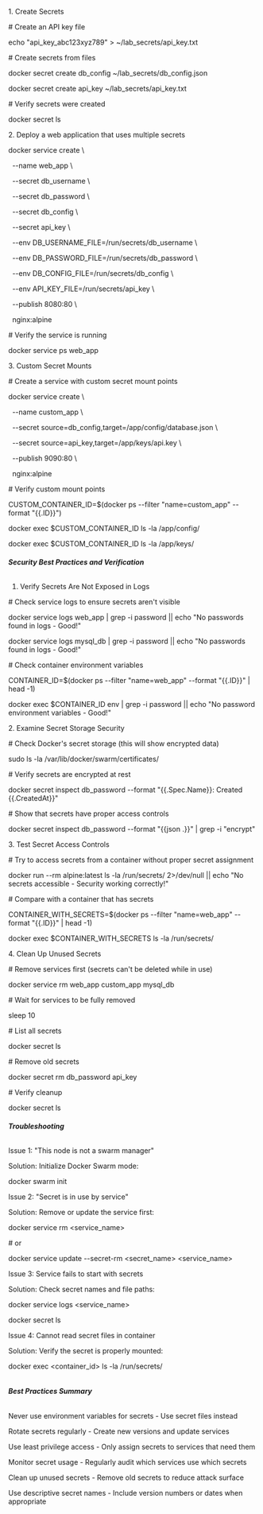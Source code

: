 1\. Create Secrets

\# Create an API key file

echo "api\_key\_abc123xyz789" > ~/lab\_secrets/api\_key.txt



\# Create secrets from files

docker secret create db\_config ~/lab\_secrets/db\_config.json

docker secret create api\_key ~/lab\_secrets/api\_key.txt



\# Verify secrets were created

docker secret ls



2\. Deploy a web application that uses multiple secrets

docker service create \\

&nbsp; --name web\_app \\

&nbsp; --secret db\_username \\

&nbsp; --secret db\_password \\

&nbsp; --secret db\_config \\

&nbsp; --secret api\_key \\

&nbsp; --env DB\_USERNAME\_FILE=/run/secrets/db\_username \\

&nbsp; --env DB\_PASSWORD\_FILE=/run/secrets/db\_password \\

&nbsp; --env DB\_CONFIG\_FILE=/run/secrets/db\_config \\

&nbsp; --env API\_KEY\_FILE=/run/secrets/api\_key \\

&nbsp; --publish 8080:80 \\

&nbsp; nginx:alpine



\# Verify the service is running

docker service ps web\_app



3\. Custom Secret Mounts

\# Create a service with custom secret mount points

docker service create \\

&nbsp; --name custom\_app \\

&nbsp; --secret source=db\_config,target=/app/config/database.json \\

&nbsp; --secret source=api\_key,target=/app/keys/api.key \\

&nbsp; --publish 9090:80 \\

&nbsp; nginx:alpine



\# Verify custom mount points

CUSTOM\_CONTAINER\_ID=$(docker ps --filter "name=custom\_app" --format "{{.ID}}")

docker exec $CUSTOM\_CONTAINER\_ID ls -la /app/config/

docker exec $CUSTOM\_CONTAINER\_ID ls -la /app/keys/



###### **Security Best Practices and Verification**



1. Verify Secrets Are Not Exposed in Logs

\# Check service logs to ensure secrets aren't visible

docker service logs web\_app | grep -i password || echo "No passwords found in logs - Good!"

docker service logs mysql\_db | grep -i password || echo "No passwords found in logs - Good!"



\# Check container environment variables

CONTAINER\_ID=$(docker ps --filter "name=web\_app" --format "{{.ID}}" | head -1)

docker exec $CONTAINER\_ID env | grep -i password || echo "No password environment variables - Good!"



2\. Examine Secret Storage Security

\# Check Docker's secret storage (this will show encrypted data)

sudo ls -la /var/lib/docker/swarm/certificates/



\# Verify secrets are encrypted at rest

docker secret inspect db\_password --format "{{.Spec.Name}}: Created {{.CreatedAt}}"



\# Show that secrets have proper access controls

docker secret inspect db\_password --format "{{json .}}" | grep -i "encrypt"



3\. Test Secret Access Controls

\# Try to access secrets from a container without proper secret assignment

docker run --rm alpine:latest ls -la /run/secrets/ 2>/dev/null || echo "No secrets accessible - Security working correctly!"



\# Compare with a container that has secrets

CONTAINER\_WITH\_SECRETS=$(docker ps --filter "name=web\_app" --format "{{.ID}}" | head -1)

docker exec $CONTAINER\_WITH\_SECRETS ls -la /run/secrets/



4\. Clean Up Unused Secrets

\# Remove services first (secrets can't be deleted while in use)

docker service rm web\_app custom\_app mysql\_db



\# Wait for services to be fully removed

sleep 10



\# List all secrets

docker secret ls



\# Remove old secrets

docker secret rm db\_password api\_key



\# Verify cleanup

docker secret ls



###### **Troubleshooting** 



Issue 1: "This node is not a swarm manager"

Solution: Initialize Docker Swarm mode:

docker swarm init



Issue 2: "Secret is in use by service"

Solution: Remove or update the service first:

docker service rm <service\_name>

\# or

docker service update --secret-rm <secret\_name> <service\_name>



Issue 3: Service fails to start with secrets

Solution: Check secret names and file paths:

docker service logs <service\_name>

docker secret ls



Issue 4: Cannot read secret files in container

Solution: Verify the secret is properly mounted:

docker exec <container\_id> ls -la /run/secrets/

###### 

###### **Best Practices Summary**



Never use environment variables for secrets - Use secret files instead

Rotate secrets regularly - Create new versions and update services

Use least privilege access - Only assign secrets to services that need them

Monitor secret usage - Regularly audit which services use which secrets

Clean up unused secrets - Remove old secrets to reduce attack surface

Use descriptive secret names - Include version numbers or dates when appropriate

